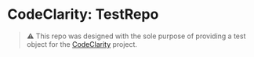 # CodeClarity: TestRepo

> ⚠️ This repo was designed with the sole purpose of providing a test object for the [CodeClarity](https://github.com/m4ndsr/CodeClarity) project.
